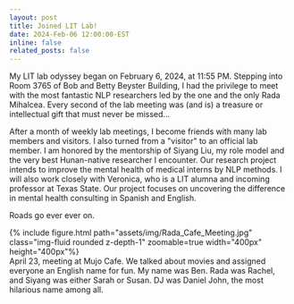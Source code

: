 ```yaml
---
layout: post
title: Joined LIT Lab!
date: 2024-Feb-06 12:00:00-EST
inline: false
related_posts: false
---
```

My LIT lab odyssey began on February 6, 2024, at 11:55 PM. Stepping into Room 3765 of Bob and Betty Beyster Building, I had the privilege to meet with the most fantastic NLP researchers led by the one and the only Rada Mihalcea. Every second of the lab meeting was (and is) a treasure or intellectual gift that must never be missed...

After a month of weekly lab meetings, I become friends with many lab members and visitors. I also turned from a "visitor" to an official lab member. I am honored by the mentorship of Siyang Liu, my role model and the very best Hunan-native researcher I encounter. Our research project intends to improve the mental health of medical interns by NLP methods. I will also work closely with Veronica, who is a LIT alumna and incoming professor at Texas State. Our project focuses on uncovering the difference in mental health consulting in Spanish and English.   

Roads go ever ever on.

<div class="row mt-3">
    <div class="col-sm mt-3 mt-md-0">
        {% include figure.html path="assets/img/Rada_Cafe_Meeting.jpg" class="img-fluid rounded z-depth-1" zoomable=true  width="400px" height="400px"%}
    </div>
</div>
<div class="caption">
    April 23, meeting at Mujo Cafe. We talked about movies and assigned everyone an English name for fun. My name was Ben. Rada was Rachel, and Siyang was either Sarah or Susan. DJ was Daniel John, the most hilarious name among all.   
</div>  
 

